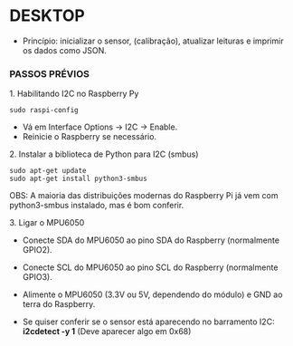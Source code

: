 # DESKTOP
- Princípio: inicializar o sensor, (calibração), atualizar leituras e imprimir os dados como JSON.

### PASSOS PRÉVIOS

$1.$ Habilitando I2C no Raspberry Py

```
sudo raspi-config
```

- Vá em Interface Options → I2C → Enable.
- Reinicie o Raspberry se necessário.

$2.$ Instalar a biblioteca de Python para I2C (smbus)

```
sudo apt-get update
sudo apt-get install python3-smbus
```

OBS: A maioria das distribuições modernas do Raspberry Pi já vem com python3-smbus instalado, mas é bom conferir.

$3.$ Ligar o MPU6050
- Conecte SDA do MPU6050 ao pino SDA do Raspberry (normalmente GPIO2).

- Conecte SCL do MPU6050 ao pino SCL do Raspberry (normalmente GPIO3).
- Alimente o MPU6050 (3.3V ou 5V, dependendo do módulo) e GND ao terra do Raspberry.
- Se quiser conferir se o sensor está aparecendo no barramento I2C: **i2cdetect -y 1** (Deve aparecer algo em 0x68)


